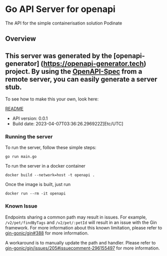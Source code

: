 # Go API Server for openapi

The API for the simple containerisation solution Podinate

## Overview
This server was generated by the [openapi-generator]
(https://openapi-generator.tech) project.
By using the [OpenAPI-Spec](https://github.com/OAI/OpenAPI-Specification) from a remote server, you can easily generate a server stub.
-

To see how to make this your own, look here:

[README](https://openapi-generator.tech)

- API version: 0.0.1
- Build date: 2023-04-07T03:36:26.296922Z[Etc/UTC]

### Running the server

To run the server, follow these simple steps:

```
go run main.go
```

To run the server in a docker container
```
docker build --network=host -t openapi .
```

Once the image is built, just run
```
docker run --rm -it openapi
```

### Known Issue

Endpoints sharing a common path may result in issues. For example, `/v2/pet/findByTags` and `/v2/pet/:petId` will result in an issue with the Gin framework. For more information about this known limitation, please refer to [gin-gonic/gin#388](https://github.com/gin-gonic/gin/issues/388) for more information.

A workaround is to manually update the path and handler. Please refer to [gin-gonic/gin/issues/205#issuecomment-296155497](https://github.com/gin-gonic/gin/issues/205#issuecomment-296155497) for more information.
